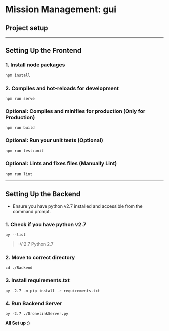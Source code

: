 # **Mission Management: gui**
## Project setup
---
## Setting Up the Frontend
### 1. Install node packages
```
npm install
```

### 2. Compiles and hot-reloads for development
```
npm run serve
```

### Optional: Compiles and minifies for production (Only for Production)
```
npm run build
```

### Optional: Run your unit tests (Optional)
```
npm run test:unit
```

### Optional: Lints and fixes files (Manually Lint)
```
npm run lint
```
---
## Setting Up the Backend
- Ensure you have python v2.7 installed and accessible from the command prompt.
### 1. Check if you have python v2.7
```
py --list
```
> -V:2.7           Python 2.7

### 2. Move to correct directory
```
cd ./Backend
```
### 3. Install requirements.txt
```
py -2.7 -m pip install -r requirements.txt
```
### 4. Run Backend Server
```
py -2.7 ./DronelinkServer.py
```
**All Set up :)**

